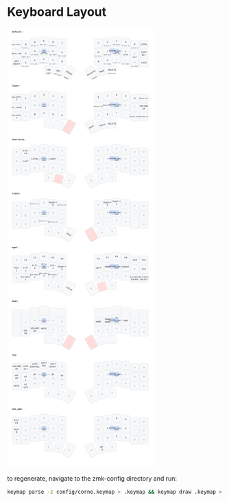 # Keyboard Layout

![Keyboard Layout](./components/keyboard-layout.svg) 

to regenerate, navigate to the zmk-config directory and run:
```sh
keymap parse -z config/corne.keymap > .keymap && keymap draw .keymap > keyboard-layout.svg
```


